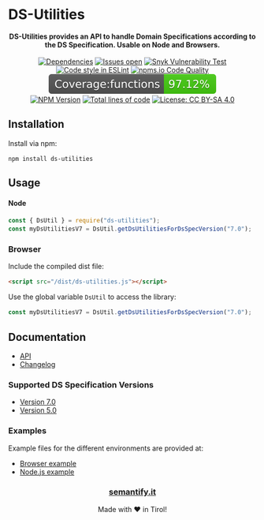 # DS-Utilities

<div align="center">
<b>
DS-Utilities provides an API to handle Domain Specifications according to the DS Specification. Usable on Node and Browsers.</b>
<br><br>
<a href="https://libraries.io/npm/schema-org-adapter"><img src="https://img.shields.io/librariesio/release/npm/ds-utilities" alt="Dependencies" /></a>
<a href="https://github.com/semantifyit/ds-utilities/issues"><img src="https://img.shields.io/github/issues/semantifyit/ds-utilities.svg" alt="Issues open" /></a>
<a href="https://github.com/semantifyit/ds-utilities/issues"><img src="https://img.shields.io/snyk/vulnerabilities/github/semantifyit/ds-utilities" alt="Snyk Vulnerability Test" /></a>
<br>
<a href="https://eslint.org/"><img src="https://img.shields.io/badge/code%20style-ESLint-brightgreen" alt="Code style in ESLint" /></a>
<a href="https://npms.io/search?q=ds-utilities"><img src="https://img.shields.io/npms-io/quality-score/ds-utilities" alt="npms.io Code Quality" /></a>
<img src="https://raw.githubusercontent.com/semantifyit/ds-utilities/main/docu/coverage/badge-functions.svg?sanitize=true" alt="Functions test coverage" />
<br>
<a href="https://www.npmjs.com/package/ds-utilities" rel="nofollow"><img src="https://img.shields.io/npm/v/ds-utilities.svg" alt="NPM Version"></a>
<a href="https://github.com/semantifyit/ds-utilities/"><img src="https://img.shields.io/tokei/lines/github/semantifyit/ds-utilities" alt="Total lines of code" /></a>
<a href="https://www.apache.org/licenses/LICENSE-2.0"><img src="https://img.shields.io/badge/License-Apache%202.0-blue.svg" alt="License: CC BY-SA 4.0" /></a>
</div>

## Installation

Install via npm:

```shell
npm install ds-utilities
``` 

## Usage

#### Node

```javascript 
const { DsUtil } = require("ds-utilities");
const myDsUtilitiesV7 = DsUtil.getDsUtilitiesForDsSpecVersion("7.0");
``` 

### Browser

Include the compiled dist file:

```html 
<script src="/dist/ds-utilities.js"></script>
``` 

Use the global variable `DsUtil` to access the library:

```javascript 
const myDsUtilitiesV7 = DsUtil.getDsUtilitiesForDsSpecVersion("7.0");
``` 

## Documentation

* [API](API.md)
* [Changelog](HISTORY.md)

### Supported DS Specification Versions

* [Version 7.0](https://gitbook.semantify.it/domainspecifications/ds-v7)
* [Version 5.0](https://gitbook.semantify.it/domainspecifications/ds-v5)

### Examples

Example files for the different environments are provided at:

* [Browser example](./examples/example-browser.html)
* [Node.js example](./examples/example-node.js)


<div align="center">
<h3><a href="https://semantify.it/" target="_blank">semantify.it</a></h3>
Made with &#10084;	 in Tirol!
</div>